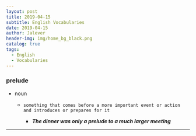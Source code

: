 ```yaml
---
layout: post
title: 2019-04-15
subtitle: English Vocabularies
date: 2019-04-15
author: Jalever
header-img: img/home_bg_black.png
catalog: true
tags:
  - English
  - Vocabularies
---
```


### prelude

- noun

  - `something that comes before a more important event or action and introduces or prepares for it`

    - **_The dinner was only a prelude to a much larger meeting_**

---
